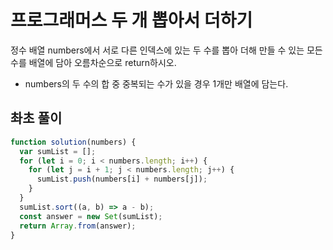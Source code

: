 # 프로그래머스 두 개 뽑아서 더하기

정수 배열 numbers에서 서로 다른 인덱스에 있는 두 수를 뽑아 더해 만들 수 있는 모든 수를 배열에 담아 오름차순으로 return하시오.

- numbers의 두 수의 합 중 중복되는 수가 있을 경우 1개만 배열에 담는다.

## 촤초 풀이

```javascript
function solution(numbers) {
  var sumList = [];
  for (let i = 0; i < numbers.length; i++) {
    for (let j = i + 1; j < numbers.length; j++) {
      sumList.push(numbers[i] + numbers[j]);
    }
  }
  sumList.sort((a, b) => a - b);
  const answer = new Set(sumList);
  return Array.from(answer);
}
```
